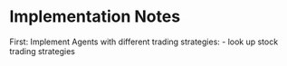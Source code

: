 # Implementation Notes

First: Implement Agents with different trading strategies: 
        - look up stock trading strategies 

